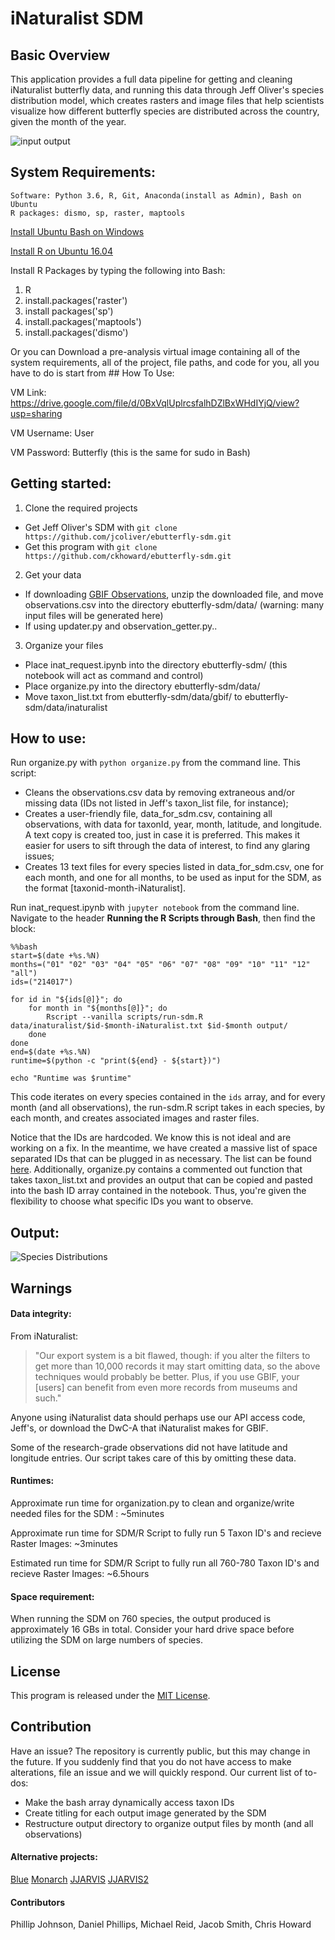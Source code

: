 # iNaturalist SDM

## Basic Overview

This application provides a full data pipeline for getting and cleaning iNaturalist butterfly data, and running this data through Jeff Oliver's species distribution model, which creates rasters and image files that help scientists visualize how different butterfly species are distributed across the country, given the month of the year.

![input output](https://github.com/ckhoward/iNat-SDM/blob/master/imgs/inputoutput.jpg?raw=true "Input to output")

## System Requirements:
    Software: Python 3.6, R, Git, Anaconda(install as Admin), Bash on Ubuntu
    R packages: dismo, sp, raster, maptools

[Install Ubuntu Bash on Windows](https://msdn.microsoft.com/en-us/commandline/wsl/install-win10)

[Install R on Ubuntu 16.04](https://www.digitalocean.com/community/tutorials/how-to-install-r-on-ubuntu-16-04-2)

Install R Packages by typing the following into Bash:
1. R
2. install.packages('raster')
3. install packages('sp')
4. install.packages('maptools')
5. install.packages('dismo')
    

Or you can Download a pre-analysis virtual image containing all of the system requirements, all of the project, file paths, and code for you, all you have to do is start from ## How To Use: 

VM Link: https://drive.google.com/file/d/0BxVqlUplrcsfalhDZlBxWHdIYjQ/view?usp=sharing

VM Username: User

VM Password: Butterfly (this is the same for sudo in Bash)

## Getting started:

1. Clone the required projects
 * Get Jeff Oliver's SDM with ```git clone https://github.com/jcoliver/ebutterfly-sdm.git```
 * Get this program with ```git clone https://github.com/ckhoward/ebutterfly-sdm.git```

2. Get your data
 * If downloading [GBIF Observations](http://www.inaturalist.org/observations/gbif-observations-dwca.zip), unzip the downloaded file, and move observations.csv into the directory ebutterfly-sdm/data/ (warning: many input files will be generated here)
 * If using updater.py and observation_getter.py..

3. Organize your files
 * Place inat_request.ipynb into the directory ebutterfly-sdm/ (this notebook will act as command and control)
 * Place organize.py into the directory ebutterfly-sdm/data/
 * Move taxon_list.txt from ebutterfly-sdm/data/gbif/ to ebutterfly-sdm/data/inaturalist


## How to use:
Run organize.py with ```python organize.py``` from the command line. This script:
 * Cleans the observations.csv data by removing extraneous and/or missing data (IDs not listed in Jeff's taxon_list file, for instance);
 * Creates a user-friendly file, data_for_sdm.csv, containing all observations, with data for taxonId, year, month, latitude, and longitude. A text copy is created too, just in case it is preferred. This makes it easier for users to sift through the data of interest, to find any glaring issues;
 * Creates 13 text files for every species listed in data_for_sdm.csv, one for each month, and one for all months, to be used as input for the SDM, as the format [taxonid-month-iNaturalist].

Run inat_request.ipynb with ```jupyter notebook``` from the command line.
Navigate to the header **Running the R Scripts through Bash**, then find the block:


    %%bash
    start=$(date +%s.%N)
    months=("01" "02" "03" "04" "05" "06" "07" "08" "09" "10" "11" "12" "all")
    ids=("214017")

    for id in "${ids[@]}"; do
        for month in "${months[@]}"; do
            Rscript --vanilla scripts/run-sdm.R data/inaturalist/$id-$month-iNaturalist.txt $id-$month output/
        done
    done
    end=$(date +%s.%N)    
    runtime=$(python -c "print(${end} - ${start})")

    echo "Runtime was $runtime"

This code iterates on every species contained in the ```ids``` array, and for every month (and all observations), the run-sdm.R script takes in each species, by each month, and creates associated images and raster files.

Notice that the IDs are hardcoded. We know this is not ideal and are working on a fix. In the meantime, we have created a massive list of space separated IDs that can be plugged in as necessary. The list can be found [here](https://pastebin.com/sYdqyXqL). Additionally, organize.py contains a commented out function that takes taxon_list.txt and provides an output that can be copied and pasted into the bash ID array contained in the notebook. Thus, you're given the flexibility to choose what specific IDs you want to observe.

## Output:

![Species Distributions](https://github.com/ckhoward/iNat-SDM/blob/master/imgs/species.png?raw=true "October, November, December, All")



## Warnings

#### Data integrity:

From iNaturalist:
> "Our export system is a bit flawed, though: if you alter the filters to get more than 10,000 records
it may start omitting data, so the above techniques would probably be better. Plus, if you use GBIF,
your [users] can benefit from even more records from museums and such."

Anyone using iNaturalist data should perhaps use our API access code, Jeff's, or download the DwC-A that iNaturalist makes for GBIF.

Some of the research-grade observations did not have latitude and longitude entries. Our script takes care of this by omitting these data.

#### Runtimes:

Approximate run time for organization.py to clean and organize/write needed files for the SDM : ~5minutes

Approximate run time for SDM/R Script to fully run 5 Taxon ID's and recieve Raster Images: ~3minutes

Estimated run time for SDM/R Script to fully run all 760-780 Taxon ID's and recieve Raster Images: ~6.5hours


#### Space requirement:

When running the SDM on 760 species, the output produced is approximately 16 GBs in total. Consider your hard drive space before utilizing the SDM on large numbers of species.


## License

This program is released under the [MIT License](https://opensource.org/licenses/MIT).

## Contribution

Have an issue? The repository is currently public, but this may change in the future. If you suddenly find that you do not have access to make alterations, file an issue and we will quickly respond. Our current list of to-dos:
 * Make the bash array dynamically access taxon IDs
 * Create titling for each output image generated by the SDM
 * Restructure output directory to organize output files by month (and all observations)

#### Alternative projects:

[Blue](https://github.com/Dtruong77/ua-acic-2017-midterm)
[Monarch](https://github.com/jetjr/HPC-inaturalist-sdm)
[JJARVIS](https://github.com/Sithyphus/Acic2017)
[JJARVIS2](https://github.com/jhanson3/ista-422-midterm) 
 
#### Contributors

Phillip Johnson, Daniel Phillips, Michael Reid, Jacob Smith, Chris Howard
